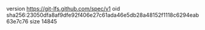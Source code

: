 version https://git-lfs.github.com/spec/v1
oid sha256:23050dfa8af9dfe92f406e27c61ada46e5db28a48152f1118c6294eab63e7c76
size 14845
